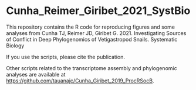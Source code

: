 # Cunha_Reimer_Giribet_2021_SystBio

This repository contains the R code for reproducing figures and some analyses from Cunha TJ, Reimer JD, Giribet G. 2021. Investigating Sources of Conflict in Deep Phylogenomics of Vetigastropod Snails. Systematic Biology

If you use the scripts, please cite the publication.

Other scripts related to the transcriptome assembly and phylogenomic analyses are available at https://github.com/tauanajc/Cunha_Giribet_2019_ProcRSocB.
